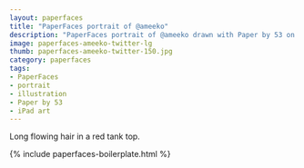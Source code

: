 ```yaml
---
layout: paperfaces
title: "PaperFaces portrait of @ameeko"
description: "PaperFaces portrait of @ameeko drawn with Paper by 53 on an iPad."
image: paperfaces-ameeko-twitter-lg
thumb: paperfaces-ameeko-twitter-150.jpg
category: paperfaces
tags: 
- PaperFaces
- portrait
- illustration
- Paper by 53
- iPad art
---
```


Long flowing hair in a red tank top.

{% include paperfaces-boilerplate.html %}